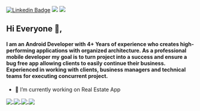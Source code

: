 [![Linkedin Badge](https://img.shields.io/badge/AnilKumar-30302f?style=flat&logo=linkedin)](https://www.linkedin.com/in/anilinclude/)
![](https://visitor-badge.glitch.me/badge?page_id=anilkumar7717) 
![](https://visitor-badge.glitch.me/badge?page_id=anilkumar7717) 

## Hi Everyone 👋,           
#### I am an Android Developer with 4+ Years of experience who creates high-performing applications with organized architecture. As a professional mobile developer my goal is to turn project into a success and ensure a bug free app allowing clients to easily continue their business. Experienced in working with clients, business managers and technical teams for executing concurrent project.

- 🔭 I’m currently working on Real Estate App

<a href="https://anilkumar7717.github.io">
<a href="https://anilkumar7717.github.io">

  <img src="https://github-readme-stats.vercel.app/api?username=anilkumar7717&count_private=true" align="center"/>
  <img src="https://github-readme-stats.vercel.app/api?username=anilkumar7717&count_private=true" align="center"/>

</a>

<a href="https://anilkumar7717.github.io">

  <img src="https://github-readme-stats.vercel.app/api/top-langs/?username=anilkumar7717&layout=compact" align="center"/>
  <img src="https://github-readme-stats.vercel.app/api/top-langs/?username=anilkumar7717&layout=compact" align="center"/>

</a>
